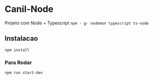 # Canil-Node
Projeto com Node + Typescript
`npm - g- nodemon typescript ts-node`

## Instalacao 
`npm install`

### Para Rodar
`npm run start-dev`